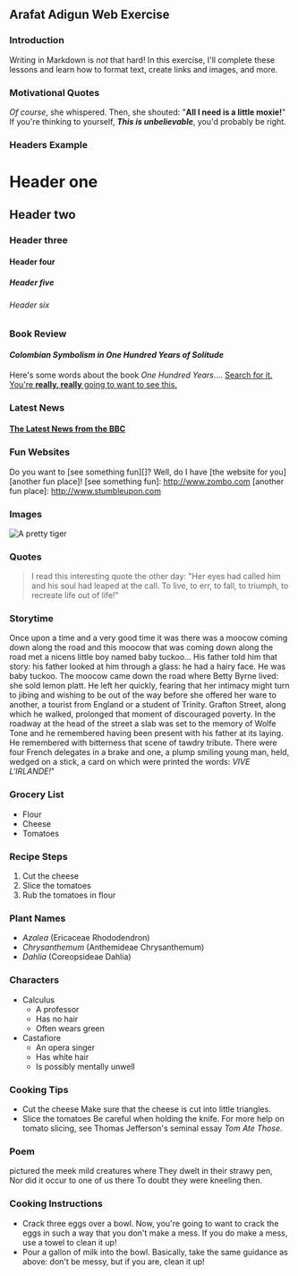## Arafat Adigun Web Exercise

### Introduction
Writing in Markdown is _not_ that hard! In this exercise, I'll complete these lessons and learn how to format text, create links and images, and more.

### Motivational Quotes
*Of course*, she whispered. Then, she shouted: "**All I need is a little moxie!**"
If you're thinking to yourself, **_This is unbelievable_**, you'd probably be right.

### Headers Example
# Header one
## Header two
### Header three
#### Header four
##### Header five
###### Header six

### Book Review
#### *Colombian Symbolism in One Hundred Years of Solitude*
Here's some words about the book *One Hundred Years*....
[Search for it.](http://www.google.com)
[You're **really, really** going to want to see this.](http://www.dailykitten.com)

### Latest News
#### [The Latest News from **the BBC**](http://www.bbc.com/news)

### Fun Websites
Do you want to [see something fun][]?
Well, do I have [the website for you][another fun place]!
[see something fun]: http://www.zombo.com
[another fun place]: http://www.stumbleupon.com

### Images
![A pretty tiger](https://upload.wikimedia.org/wikipedia/commons/5/56/Tiger.50.jpg)

### Quotes
> I read this interesting quote the other day:
> "Her eyes had called him and his soul had leaped at the call. To live, to err, to fall, to triumph, to recreate life out of life!"

### Storytime
Once upon a time and a very good time it was there was a moocow coming down along the road and this moocow that was coming down along the road met a nicens little boy named baby tuckoo...
His father told him that story: his father looked at him through a glass: he had a hairy face.
He was baby tuckoo. The moocow came down the road where Betty Byrne lived: she sold lemon platt.
He left her quickly, fearing that her intimacy might turn to jibing and wishing to be out of the way before she offered her ware to another, a tourist from England or a student of Trinity. Grafton Street, along which he walked, prolonged that moment of discouraged poverty. In the roadway at the head of the street a slab was set to the memory of Wolfe Tone and he remembered having been present with his father at its laying. He remembered with bitterness that scene of tawdry tribute. There were four French delegates in a brake and one, a plump smiling young man, held, wedged on a stick, a card on which were printed the words: *VIVE L'IRLANDE!*"

### Grocery List
* Flour
* Cheese
* Tomatoes

### Recipe Steps
1. Cut the cheese
2. Slice the tomatoes
3. Rub the tomatoes in flour

### Plant Names
* *Azalea* (Ericaceae Rhododendron)
* *Chrysanthemum* (Anthemideae Chrysanthemum)
* *Dahlia* (Coreopsideae Dahlia)

### Characters
* Calculus
  * A professor
  * Has no hair
  * Often wears green
* Castafiore
  * An opera singer
  * Has white hair
  * Is possibly mentally unwell

### Cooking Tips
* Cut the cheese
  Make sure that the cheese is cut into little triangles.
* Slice the tomatoes
  Be careful when holding the knife. For more help on tomato slicing, see Thomas Jefferson's seminal essay *Tom Ate Those*.

### Poem
 pictured the meek mild creatures where They dwelt in their strawy pen,  
Nor did it occur to one of us there To doubt they were kneeling then.

### Cooking Instructions
* Crack three eggs over a bowl.
  Now, you're going to want to crack the eggs in such a way that you don't make a mess.
  If you do make a mess, use a towel to clean it up!
* Pour a gallon of milk into the bowl.
  Basically, take the same guidance as above: don't be messy, but if you are, clean it up!
